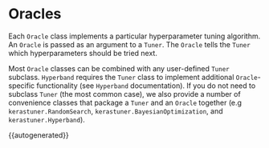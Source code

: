 # Oracles

Each `Oracle` class implements a particular hyperparameter tuning algorithm. An `Oracle` is passed as an argument to a `Tuner`. The `Oracle` tells the `Tuner` which hyperparameters should be tried next. 

Most `Oracle` classes can be combined with any user-defined `Tuner` subclass. `Hyperband` requires the `Tuner` class to implement additional `Oracle`-specific functionality (see `Hyperband` documentation). If you do not need to subclass `Tuner` (the most common case), we also provide a number of convenience classes that package a `Tuner` and an `Oracle` together (e.g `kerastuner.RandomSearch`, `kerastuner.BayesianOptimization`, and `kerastuner.Hyperband`).


{{autogenerated}}
